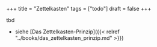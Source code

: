 +++
title = "Zettelkasten"
tags = ["todo"]
draft = false
+++

tbd

-   siehe [Das Zettelkasten-Prinzip]({{< relref "../books/das_zettelkasten_prinzip.md" >}})
